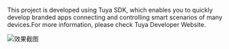 This project is developed using Tuya SDK, which enables you to quickly develop branded apps connecting and controlling smart scenarios of many devices.For more information, please check Tuya Developer Website.

![效果截图](E:\WeChatProjects\Tuya_SDK_minicode\效果截图.png)

